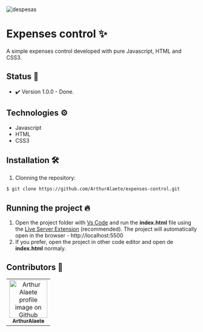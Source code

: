 ![despesas](https://user-images.githubusercontent.com/54222632/140667846-bda356ee-3606-4974-88a5-24d8adf65266.png)

# Expenses control ✨

A simple expenses control developed with pure Javascript, HTML and CSS3.
<br>

## Status 🎯

- ✔️ Version 1.0.0 - Done.

## Technologies ⚙️

- Javascript
- HTML 
- CSS3

## Installation 🛠️

1. Clonning the repository:

```bash
$ git clone https://github.com/ArthurAlaete/expenses-control.git
```

## Running the project 🔥

1. Open the project folder with [Vs Code](https://code.visualstudio.com/) and run the **index.html** file using the [Live Server Extension](https://marketplace.visualstudio.com/items?itemName=ritwickdey.LiveServer) (recommended). The project will automatically open in the browser - http://localhost:5500
2. If you prefer, open the project in other code editor and open de **index.html** normaly.

## Contributors 🤝
<table>
  <tr>
    <td align="center">
      <a href="http://github.com/ArthurAlaete">
        <img src="https://avatars.githubusercontent.com/ArthurAlaete" width="100px;" alt="Arthur Alaete profile image on Github"/><br>
        <sub>
          <b>ArthurAlaete</b>
        </sub>
      </a>
    </td>
  </tr>
</table>


